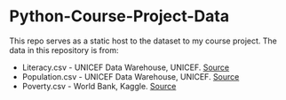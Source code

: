 # Python-Course-Project-Data

This repo serves as a static host to the dataset to my course project. The data in this repository is from: 
* Literacy.csv - UNICEF Data Warehouse, UNICEF. [Source](https://data.unicef.org/resources/data_explorer/unicef_f/?ag=UNICEF&df=GLOBAL_DATAFLOW&ver=1.0&dq=.ED_15-24_LR..&startPeriod=2018&endPeriod=2018)
* Population.csv - UNICEF Data Warehouse, UNICEF. [Source](https://data.unicef.org/resources/data_explorer/unicef_f/?ag=UNICEF&df=GLOBAL_DATAFLOW&ver=1.0&dq=.DM_POP_TOT..&startPeriod=2018&endPeriod=2018)
* Poverty.csv - World Bank, Kaggle. [Source](https://www.kaggle.com/theworldbank/poverty-and-equity-database)

